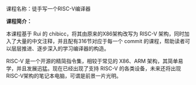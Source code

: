 课程名称：徒手写一个RISC-V编译器 

**课程简介：**

本课程基于 Rui 的 chibicc，将其由原来的X86架构改写为 RISC-V 架构，同时加入了大量的中文注释，并且配有316节对应于每一个 commit 的课程，帮助读者可以层层推进、逐步深入的学习编译器的构造。

RISC-V 是一个开源的精简指令集，相较于常见的 X86、ARM 架构，其简单易学，并且发展迅猛。现在已经出现了支持 RISC-V 的各类设备，未来还将出现RISC-V架构的笔记本电脑，可谓是前景一片光明。